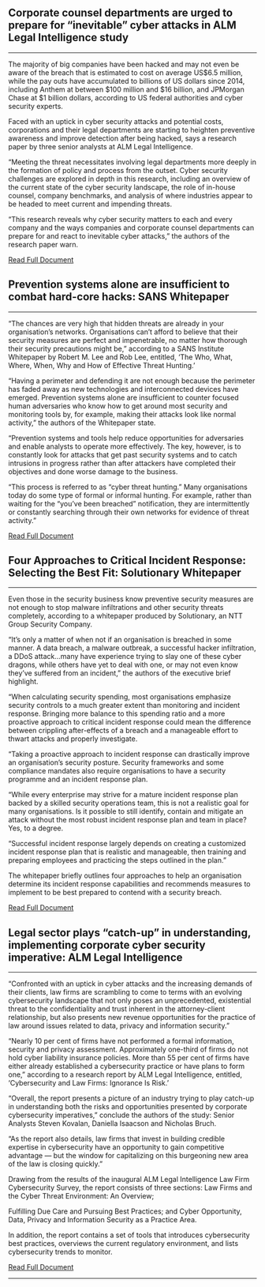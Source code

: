 Corporate counsel departments are urged to prepare for “inevitable” cyber attacks in ALM Legal Intelligence study
------------------------------------------------------------------------

<div id="law-hammer" class="full-width"></div>

_______________________________________________________________


The majority of big companies have been hacked and may not even be aware of the breach that is estimated to cost on average US$6.5 million, while the pay outs have accumulated to billions of US dollars since 2014, including Anthem at between $100 million and $16 billion, and JPMorgan Chase at $1 billion dollars, according to US federal authorities and cyber security experts.

Faced with an uptick in cyber security attacks and potential costs, corporations and their legal departments are starting to heighten preventive awareness and improve detection after being hacked, says a research paper by three senior analysts at ALM Legal Intelligence.

“Meeting the threat necessitates involving legal departments more deeply in the formation of policy and process from the outset. Cyber security challenges are explored in depth in this research, including an overview of the current state of the cyber security landscape, the role of in-house counsel, company benchmarks, and analysis of where industries appear to be headed to meet current and impending threats.

“This research reveals why cyber security matters to each and every company and the ways companies and corporate counsel departments can prepare for and react to inevitable cyber attacks,” the authors of the research paper warn.

[Read Full Document](https://www.sans.org/reading-room/whitepapers/analyst/who-what-where-when-effective-threat-hunting-36785)



Prevention systems alone are insufficient to combat hard-core hacks: SANS Whitepaper
------------------------------------------------------------------------

<div id="cyber-threat" class="full-width"></div>

_______________________________________________________________


“The chances are very high that hidden threats are already in your organisation’s networks. Organisations can’t afford to believe that their security measures are perfect and impenetrable, no matter how thorough their security precautions might be,” according to a SANS Institute Whitepaper by Robert M. Lee and Rob Lee, entitled, ‘The Who, What, Where, When, Why and How of Effective Threat Hunting.’

“Having a perimeter and defending it are not enough because the perimeter has faded away as new technologies and interconnected devices have emerged. Prevention systems alone are insufficient to counter focused human adversaries who know how to get around most security and monitoring tools by, for example, making their attacks look like normal activity,” the authors of the Whitepaper state.

“Prevention systems and tools help reduce opportunities for adversaries and enable analysts to operate more effectively. The key, however, is to constantly look for attacks that get past security systems and to catch intrusions in progress rather than after attackers have completed their objectives and done worse damage to the business.

“This process is referred to as “cyber threat hunting.” Many organisations today do some type of formal or informal hunting. For example, rather than waiting for the “you’ve been breached” notification, they are intermittently or constantly searching through their own networks for evidence of threat activity.”

[Read Full Document](http://www.infinitespada.com/news/wp-content/uploads/2016/01/Infinite-Spada-Cybersecurity-and-Corporate-Counsel_Ignorance-is-Risk.pdf)





Four Approaches to Critical Incident Response: Selecting the Best Fit: Solutionary Whitepaper
------------------------------------------------------------------------

<div id="malware-warning" class="full-width"></div>

_______________________________________________________________


Even those in the security business know preventive security measures are not enough to stop malware infiltrations and other security threats completely, according to a whitepaper produced by Solutionary, an NTT Group Security Company.

“It’s only a matter of when not if an organisation is breached in some manner. A data breach, a malware outbreak, a successful hacker infiltration, a DDoS attack…many have experience trying to slay one of these cyber dragons, while others have yet to deal with one, or may not even know they’ve suffered from an incident,” the authors of the executive brief highlight.

“When calculating security spending, most organisations emphasize security controls to a much greater extent than monitoring and incident response. Bringing more balance to this spending ratio and a more proactive approach to critical incident response could mean the difference between crippling after-effects of a breach and a manageable effort to thwart attacks and properly investigate.

“Taking a proactive approach to incident response can drastically improve an organisation’s security posture. Security frameworks and some compliance mandates also require organisations to have a security programme and an incident response plan.

“While every enterprise may strive for a mature incident response plan backed by a skilled security operations team, this is not a realistic goal for many organisations. Is it possible to still identify, contain and mitigate an attack without the most robust incident response plan and team in place? Yes, to a degree.

“Successful incident response largely depends on creating a customized incident response plan that is realistic and manageable, then training and preparing employees and practicing the steps outlined in the plan.”

The whitepaper briefly outlines four approaches to help an organisation determine its incident response capabilities and recommends measures to implement to be best prepared to contend with a security breach.

[Read Full Document](https://www.solutionary.com/_assets/pdf/white-papers/critical-incident-repsonse-executive-brief.pdf)





Legal sector plays “catch-up” in understanding, implementing corporate cyber security imperative: ALM Legal Intelligence
------------------------------------------------------------------------

<div id="law-court" class="full-width"></div>

________________________________________________________________________


“Confronted with an uptick in cyber attacks and the increasing demands of their clients, law firms are scrambling to come to terms with an evolving cybersecurity landscape that not only poses an unprecedented, existential threat to the confidentiality and trust inherent in the attorney-client relationship, but also presents new revenue opportunities for the practice of law around issues related to data, privacy and information security.”

“Nearly 10 per cent of firms have not performed a formal information, security and privacy assessment. Approximately one-third of firms do not hold cyber liability insurance policies. More than 55 per cent of firms have either already established a cybersecurity practice or have plans to form one,” according to a research report by ALM Legal Intelligence, entitled, ‘Cybersecurity and Law Firms: Ignorance Is Risk.’

“Overall, the report presents a picture of an industry trying to play catch-up in understanding both the risks and opportunities presented by corporate cybersecurity imperatives,” conclude the authors of the study: Senior Analysts Steven Kovalan, Daniella Isaacson and Nicholas Bruch.

“As the report also details, law firms that invest in building credible expertise in cybersecurity have an opportunity to gain competitive advantage — but the window for capitalizing on this burgeoning new area of the law is closing quickly.”

Drawing from the results of the inaugural ALM Legal Intelligence Law Firm Cybersecurity Survey, the report consists of three sections: Law Firms and the Cyber Threat Environment: An Overview;

Fulfilling Due Care and Pursuing Best Practices; and Cyber Opportunity, Data, Privacy and Information Security as a Practice Area.

In addition, the report contains a set of tools that introduces cybersecurity best practices, overviews the current regulatory environment, and lists cybersecurity trends to monitor.

[Read Full Document](http://www.infinitespada.com/news/wp-content/uploads/2016/01/Infinite-Spada-Cybersecurity-and-Law-Firms_Ignorance-is-Risk.pdf)

________________________________________________________________________
